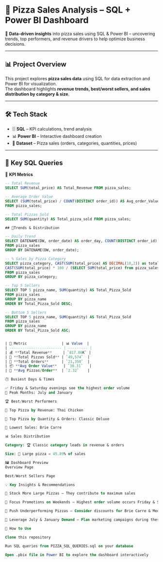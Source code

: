 # 🍕 Pizza Sales Analysis – SQL + Power BI Dashboard  

🚀 **Data-driven insights** into pizza sales using SQL & Power BI – uncovering trends, top performers, and revenue drivers to help optimize business decisions.  

---

## 📊 **Project Overview**  
This project explores **pizza sales data** using SQL for data extraction and Power BI for visualization.  
The dashboard highlights **revenue trends, best/worst sellers, and sales distribution by category & size**.

---

## 🛠️ **Tech Stack**
- 🗄 **SQL** – KPI calculations, trend analysis  
- 📊 **Power BI** – Interactive dashboard creation  
- 📂 **Dataset** – Pizza sales (orders, categories, quantities, prices)

---

## 🧮 **Key SQL Queries**

🔑 **KPI Metrics**
```sql
-- Total Revenue
SELECT SUM(total_price) AS Total_Revenue FROM pizza_sales;

-- Average Order Value
SELECT (SUM(total_price) / COUNT(DISTINCT order_id)) AS Avg_order_Value
FROM pizza_sales;

-- Total Pizzas Sold
SELECT SUM(quantity) AS Total_pizza_sold FROM pizza_sales;

## 📅Trends & Distribution

-- Daily Trend
SELECT DATENAME(DW, order_date) AS order_day, COUNT(DISTINCT order_id) AS total_orders
FROM pizza_sales
GROUP BY DATENAME(DW, order_date);

-- % Sales by Pizza Category
SELECT pizza_category, CAST(SUM(total_price) AS DECIMAL(10,2)) as total_revenue,
CAST(SUM(total_price) * 100 / (SELECT SUM(total_price) from pizza_sales) AS DECIMAL(10,2)) AS PCT
FROM pizza_sales
GROUP BY pizza_category;

-- Top 5 Sellers
SELECT TOP 5 pizza_name, SUM(quantity) AS Total_Pizza_Sold
FROM pizza_sales
GROUP BY pizza_name
ORDER BY Total_Pizza_Sold DESC;

-- Bottom 5 Sellers
SELECT TOP 5 pizza_name, SUM(quantity) AS Total_Pizza_Sold
FROM pizza_sales
GROUP BY pizza_name
ORDER BY Total_Pizza_Sold ASC;


| 📌 Metric                | 📊 Value  |
| ------------------------ | --------- |
| 💰 **Total Revenue**     | `817.86K` |
| 🍕 **Total Pizzas Sold** | `49,574`  |
| 🛒 **Total Orders**      | `21,350`  |
| 📦 **Avg Order Value**   | `38.31`   |
| 🔢 **Avg Pizzas/Order**  | `2.32`    |

🕑 Busiest Days & Times

✅ Friday & Saturday evenings see the highest order volume
📅 Peak Months: July and January

🏆 Best/Worst Performers

🥇 Top Pizza by Revenue: Thai Chicken

🥇 Top Pizza by Quantity & Orders: Classic Deluxe

🥀 Lowest Sales: Brie Carre

📊 Sales Distribution

Category: 🏆 Classic category leads in revenue & orders

Size: 🍕 Large pizza = 45.89% of sales

🖼 Dashboard Preview
Overview Page

Best/Worst Sellers Page

💡 Key Insights & Recommendations

📌 Stock More Large Pizzas – They contribute to maximum sales

📌 Focus Promotions on Weekends – Highest order volume occurs Friday & Saturday evenings

📌 Push Underperforming Pizzas – Consider discounts for Brie Carre & Mediterranean pizzas

📌 Leverage July & January Demand – Plan marketing campaigns during these months

🚀 How to Use

Clone this repository

Run SQL queries from PIZZA_SQL_QUERIES.sql on your database

Open .pbix file in Power BI to explore the dashboard interactively
